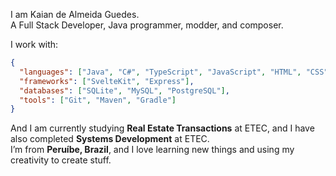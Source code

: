 I am Kaian de Almeida Guedes.  
A Full Stack Developer, Java programmer, modder, and composer.

I work with:
```json
{
  "languages": ["Java", "C#", "TypeScript", "JavaScript", "HTML", "CSS"],
  "frameworks": ["SvelteKit", "Express"],
  "databases": ["SQLite", "MySQL", "PostgreSQL"],
  "tools": ["Git", "Maven", "Gradle"]
}
```

And I am currently studying **Real Estate Transactions** at ETEC, and I have also completed **Systems Development** at ETEC.  
I’m from **Peruíbe, Brazil**, and I love learning new things and using my creativity to create stuff.
